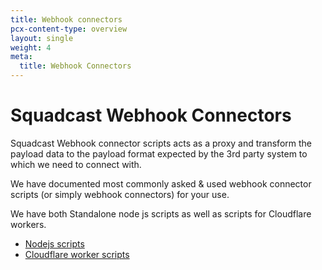 ```yaml
---
title: Webhook connectors
pcx-content-type: overview
layout: single
weight: 4
meta:
  title: Webhook Connectors
---
```


# Squadcast Webhook Connectors

Squadcast Webhook connector scripts acts as a proxy and transform the payload data to the payload format expected by the 3rd party system to which we need to connect with.

We have documented most commonly asked & used webhook connector scripts (or simply webhook connectors) for your use.

We have both Standalone node js scripts as well as scripts for Cloudflare workers.  

- [Nodejs scripts](./nodejs/)
- [Cloudflare worker scripts](./cloudflare-worker/)